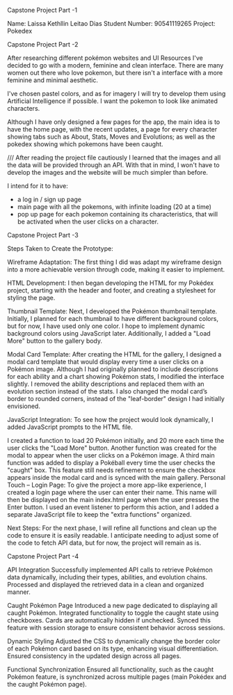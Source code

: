 Capstone Project Part -1

Name: Laissa Kethllin Leitao Dias
Student Number: 90541119265
Project: Pokedex


Capstone Project Part -2

After researching different pokémon websites and UI Resources I've decided to go with a modern, feminine and clean interface. There are many women out there who love pokemon, but there isn't a interface with a more feminine and minimal aesthetic.

I've chosen pastel colors, and as for imagery I will try to develop them using Artificial Intelligence if possible. I want the pokemon to look like animated characters.

Although I have only designed a few pages for the app, the main idea is to have the home page, with the recent updates, a page for every character showing tabs such as About, Stats, Moves and Evolutions; as well as the pokedex showing which pokemons have been caught.

/// After reading the project file cautiously I learned that the images and all the data will be provided through an API. With that in mind, I won't have to develop the images and the website will be much simpler than before.

I intend for it to have:
- a log in / sign up page
- main page with all the pokemons, with infinite loading (20 at a time)
- pop up page for each pokemon containing its characteristics, that will be activated when the user clicks on a character.


Capstone Project Part -3

Steps Taken to Create the Prototype:

Wireframe Adaptation: The first thing I did was adapt my wireframe design into a more achievable version through code, making it easier to implement.

HTML Development: I then began developing the HTML for my Pokédex project, starting with the header and footer, and creating a stylesheet for styling the page.

Thumbnail Template: Next, I developed the Pokémon thumbnail template. Initially, I planned for each thumbnail to have different background colors, but for now, I have used only one color. I hope to implement dynamic background colors using JavaScript later. Additionally, I added a "Load More" button to the gallery body.

Modal Card Template: After creating the HTML for the gallery, I designed a modal card template that would display every time a user clicks on a Pokémon image. Although I had originally planned to include descriptions for each ability and a chart showing Pokémon stats, I modified the interface slightly. I removed the ability descriptions and replaced them with an evolution section instead of the stats. I also changed the modal card’s border to rounded corners, instead of the "leaf-border" design I had initially envisioned.

JavaScript Integration: To see how the project would look dynamically, I added JavaScript prompts to the HTML file.

I created a function to load 20 Pokémon initially, and 20 more each time the user clicks the "Load More" button.
Another function was created for the modal to appear when the user clicks on a Pokémon image.
A third main function was added to display a Pokéball every time the user checks the "caught" box. This feature still needs refinement to ensure the checkbox appears inside the modal card and is synced with the main gallery.
Personal Touch – Login Page: To give the project a more app-like experience, I created a login page where the user can enter their name. This name will then be displayed on the main index.html page when the user presses the Enter button. I used an event listener to perform this action, and I added a separate JavaScript file to keep the "extra functions" organized.

Next Steps: For the next phase, I will refine all functions and clean up the code to ensure it is easily readable. I anticipate needing to adjust some of the code to fetch API data, but for now, the project will remain as is.

Capstone Project Part -4


API Integration
Successfully implemented API calls to retrieve Pokémon data dynamically, including their types, abilities, and evolution chains.
Processed and displayed the retrieved data in a clean and organized manner.

Caught Pokémon Page
Introduced a new page dedicated to displaying all caught Pokémon.
Integrated functionality to toggle the caught state using checkboxes. Cards are automatically hidden if unchecked.
Synced this feature with session storage to ensure consistent behavior across sessions.

Dynamic Styling
Adjusted the CSS to dynamically change the border color of each Pokémon card based on its type, enhancing visual differentiation.
Ensured consistency in the updated design across all pages.

Functional Synchronization
Ensured all functionality, such as the caught Pokémon feature, is synchronized across multiple pages (main Pokédex and the caught Pokémon page).